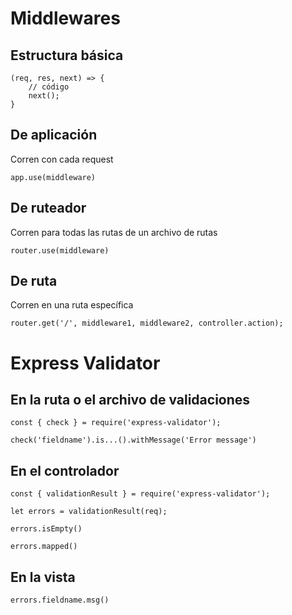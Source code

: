 # Middlewares

## Estructura básica

```
(req, res, next) => {
    // código
    next();
}
```

## De aplicación

Corren con cada request

`app.use(middleware)`

## De ruteador

Corren para todas las rutas de un archivo de rutas

`router.use(middleware)`

## De ruta

Corren en una ruta específica

`router.get('/', middleware1, middleware2, controller.action);`

# Express Validator

## En la ruta o el archivo de validaciones

`const { check } = require('express-validator');`

`check('fieldname').is...().withMessage('Error message')`


## En el controlador

`const { validationResult } = require('express-validator');`

`let errors = validationResult(req);`

`errors.isEmpty()`

`errors.mapped()`

## En la vista

`errors.fieldname.msg()`
